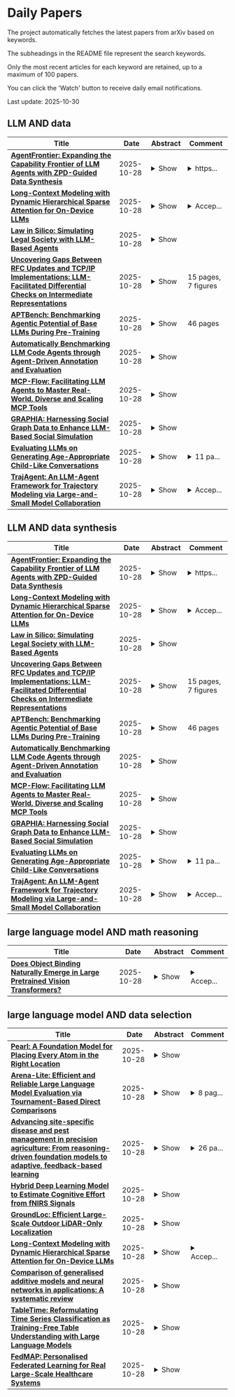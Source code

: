 # Daily Papers
The project automatically fetches the latest papers from arXiv based on keywords.

The subheadings in the README file represent the search keywords.

Only the most recent articles for each keyword are retained, up to a maximum of 100 papers.

You can click the 'Watch' button to receive daily email notifications.

Last update: 2025-10-30

## LLM AND data
| **Title** | **Date** | **Abstract** | **Comment** |
| --- | --- | --- | --- |
| **[AgentFrontier: Expanding the Capability Frontier of LLM Agents with ZPD-Guided Data Synthesis](http://arxiv.org/abs/2510.24695v1)** | 2025-10-28 | <details><summary>Show</summary><p>Training large language model agents on tasks at the frontier of their capabilities is key to unlocking advanced reasoning. We introduce a data synthesis approach inspired by the educational theory of the Zone of Proximal Development (ZPD), which defines this frontier as tasks an LLM cannot solve alone but can master with guidance. To operationalize this, we present the AgentFrontier Engine, an automated pipeline that synthesizes high-quality, multidisciplinary data situated precisely within the LLM's ZPD. This engine supports both continued pre-training with knowledge-intensive data and targeted post-training on complex reasoning tasks. From the same framework, we derive the ZPD Exam, a dynamic and automated benchmark designed to evaluate agent capabilities on these frontier tasks. We train AgentFrontier-30B-A3B model on our synthesized data, which achieves state-of-the-art results on demanding benchmarks like Humanity's Last Exam, even surpassing some leading proprietary agents. Our work demonstrates that a ZPD-guided approach to data synthesis offers a scalable and effective path toward building more capable LLM agents.</p></details> | <details><summary>https...</summary><p>https://tongyi-agent.github.io/blog/introducing-tongyi-deep-research/</p></details> |
| **[Long-Context Modeling with Dynamic Hierarchical Sparse Attention for On-Device LLMs](http://arxiv.org/abs/2510.24606v1)** | 2025-10-28 | <details><summary>Show</summary><p>The quadratic cost of attention hinders the scalability of long-context LLMs, especially in resource-constrained settings. Existing static sparse methods such as sliding windows or global tokens utilizes the sparsity of attention to reduce the cost of attention, but poorly adapts to the content-dependent variations in attention due to their staticity. While previous work has proposed several dynamic approaches to improve flexibility, they still depend on predefined templates or heuristic mechanisms. Such strategies reduce generality and prune tokens that remain contextually important, limiting their accuracy across diverse tasks. To tackle these bottlenecks of existing methods for long-context modeling, we introduce Dynamic Hierarchical Sparse Attention (DHSA), a data-driven framework that dynamically predicts attention sparsity online without retraining. Our proposed DHSA adaptively segments sequences into variable-length chunks, then computes chunk representations by aggregating the token embeddings within each chunk. To avoid the bias introduced by varying chunk lengths, we apply length-normalized aggregation that scales the averaged embeddings by the square root of the chunk size. Finally, DHSA upsamples the chunk-level similarity scores to token level similarities to calculate importance scores that determine which token-level interactions should be preserved. Our experiments on Gemma2 with Needle-in-a-Haystack Test and LongBench show that DHSA matches dense attention in accuracy, while reducing prefill latency by 20-60% and peak memory usage by 35%. Compared to other representative baselines such as block sparse attention, DHSA achieves consistently higher accuracy (6-18% relative gains) with comparable or lower cost, offering an efficient and adaptable solution for long-context on-device LLMs.</p></details> | <details><summary>Accep...</summary><p>Accepted to NeurIPS 2025 Workshop on Efficient Reasoning</p></details> |
| **[Law in Silico: Simulating Legal Society with LLM-Based Agents](http://arxiv.org/abs/2510.24442v1)** | 2025-10-28 | <details><summary>Show</summary><p>Since real-world legal experiments are often costly or infeasible, simulating legal societies with Artificial Intelligence (AI) systems provides an effective alternative for verifying and developing legal theory, as well as supporting legal administration. Large Language Models (LLMs), with their world knowledge and role-playing capabilities, are strong candidates to serve as the foundation for legal society simulation. However, the application of LLMs to simulate legal systems remains underexplored. In this work, we introduce Law in Silico, an LLM-based agent framework for simulating legal scenarios with individual decision-making and institutional mechanisms of legislation, adjudication, and enforcement. Our experiments, which compare simulated crime rates with real-world data, demonstrate that LLM-based agents can largely reproduce macro-level crime trends and provide insights that align with real-world observations. At the same time, micro-level simulations reveal that a well-functioning, transparent, and adaptive legal system offers better protection of the rights of vulnerable individuals.</p></details> |  |
| **[Uncovering Gaps Between RFC Updates and TCP/IP Implementations: LLM-Facilitated Differential Checks on Intermediate Representations](http://arxiv.org/abs/2510.24408v1)** | 2025-10-28 | <details><summary>Show</summary><p>As the core of the Internet infrastructure, the TCP/IP protocol stack undertakes the task of network data transmission. However, due to the complexity of the protocol and the uncertainty of cross-layer interaction, there are often inconsistencies between the implementation of the protocol stack code and the RFC standard. This inconsistency may not only lead to differences in protocol functions but also cause serious security vulnerabilities. At present, with the continuous expansion of protocol stack functions and the rapid iteration of RFC documents, it is increasingly important to detect and fix these inconsistencies. With the rise of large language models, researchers have begun to explore how to extract protocol specifications from RFC documents through these models, including protocol stack modeling, state machine extraction, text ambiguity analysis, and other related content. However, existing methods rely on predefined patterns or rule-based approaches that fail to generalize across different protocol specifications. Automated and scalable detection of these inconsistencies remains a significant challenge. In this study, we propose an automated analysis framework based on LLM and differential models. By modeling the iterative relationship of the protocol and based on the iterative update relationship of the RFC standard, we perform incremental code function analysis on different versions of kernel code implementations to automatically perform code detection and vulnerability analysis. We conduct extensive evaluations to validate the effectiveness of our framework, demonstrating its effectiveness in identifying potential vulnerabilities caused by RFC code inconsistencies.</p></details> | 15 pages, 7 figures |
| **[APTBench: Benchmarking Agentic Potential of Base LLMs During Pre-Training](http://arxiv.org/abs/2510.24397v1)** | 2025-10-28 | <details><summary>Show</summary><p>With the rapid development of LLM-based agents, there is a growing trend to incorporate agent-specific data into the pre-training stage of LLMs, aiming to better align LLMs with real-world autonomous task execution. However, current pre-training benchmarks primarily focus on isolated and static skills, e.g., common knowledge or mathematical/code reasoning, and fail to reflect model's agentic capabilities. On the other hand, agent benchmarks are typically designed for post-trained models, requiring multi-turn task execution abilities that base models struggle to support. Thus, there is a compelling need for a benchmark that can evaluate agentic potentials during pre-training and guide the model training more effectively. To address this gap, we propose APTBench, a framework that converts real-world agent tasks and successful trajectories into multiple-choice or text completion questions tailored for base models. It focuses on core agentic abilities, e.g., planning and action, and covers key agent scenarios, software engineering and deep research. Compared to existing general-purpose benchmarks, APTBench offers a more predictive signal of a model's downstream performance as an agent, while remaining significantly more lightweight and cost-effective than full-scale, end-to-end agent evaluations after post-training.</p></details> | 46 pages |
| **[Automatically Benchmarking LLM Code Agents through Agent-Driven Annotation and Evaluation](http://arxiv.org/abs/2510.24358v1)** | 2025-10-28 | <details><summary>Show</summary><p>Recent advances in code agents have enabled automated software development at the project level, supported by large language models (LLMs) and widely adopted tools. However, existing benchmarks for code agent evaluation face two major limitations: high annotation cost and expertise requirements, and rigid evaluation metrics that rely primarily on unit tests. To address these challenges, we propose an agent-driven benchmark construction pipeline that leverages human supervision to efficiently generate diverse and challenging project-level tasks. Based on this approach, we introduce PRDBench, a novel benchmark comprising 50 real-world Python projects across 20 domains, each with structured Product Requirement Document (PRD) requirements, comprehensive evaluation criteria, and reference implementations. PRDBench features rich data sources, high task complexity, and flexible metrics. We further employ an Agent-as-a-Judge paradigm to score agent outputs, enabling the evaluation of various test types beyond unit tests. Extensive experiments on PRDBench demonstrate its effectiveness in assessing the capabilities of both code agents and evaluation agents, providing a scalable and robust framework for annotation and evaluation.</p></details> |  |
| **[MCP-Flow: Facilitating LLM Agents to Master Real-World, Diverse and Scaling MCP Tools](http://arxiv.org/abs/2510.24284v1)** | 2025-10-28 | <details><summary>Show</summary><p>Large Language Models (LLMs) increasingly rely on external tools to perform complex, realistic tasks, yet their ability to utilize the rapidly expanding Model Contextual Protocol (MCP) ecosystem remains limited. Existing MCP research covers few servers, depends on costly manual curation, and lacks training support, hindering progress toward real-world deployment. To overcome these limitations, we introduce MCP-Flow, an automated web-agent-driven pipeline for large-scale server discovery, data synthesis, and model training. MCP-Flow collects and filters data from 1166 servers and 11536 tools, producing 68733 high-quality instruction-function call pairs and 6439 trajectories, far exceeding prior work in scale and diversity. Extensive experiments demonstrate MCP-Flow's effectiveness in driving superior MCP tool selection, function-call generation, and enhanced agentic task performance. MCP-Flow thus provides a scalable foundation for advancing LLM agents' proficiency in real-world MCP environments. MCP-Flow is publicly available at \href{https://github.com/wwh0411/MCP-Flow}{https://github.com/wwh0411/MCP-Flow}.</p></details> |  |
| **[GRAPHIA: Harnessing Social Graph Data to Enhance LLM-Based Social Simulation](http://arxiv.org/abs/2510.24251v1)** | 2025-10-28 | <details><summary>Show</summary><p>Large language models (LLMs) have shown promise in simulating human-like social behaviors. Social graphs provide high-quality supervision signals that encode both local interactions and global network structure, yet they remain underutilized for LLM training. To address this gap, we propose Graphia, the first general LLM-based social graph simulation framework that leverages graph data as supervision for LLM post-training via reinforcement learning. With GNN-based structural rewards, Graphia trains specialized agents to predict whom to interact with (destination selection) and how to interact (edge generation), followed by designed graph generation pipelines. We evaluate Graphia under two settings: Transductive Dynamic Graph Generation (TDGG), a micro-level task with our proposed node-wise interaction alignment metrics; and Inductive Dynamic Graph Generation (IDGG), a macro-level task with our proposed metrics for aligning emergent network properties. On three real-world networks, Graphia improves micro-level alignment by 6.1% in the composite destination selection score, 12% in edge classification accuracy, and 27.9% in edge content BERTScore over the strongest baseline. For macro-level alignment, it achieves 41.11% higher structural similarity and 32.98% better replication of social phenomena such as power laws and echo chambers. Graphia also supports counterfactual simulation, generating plausible behavioral shifts under platform incentives. Our results show that social graphs can serve as high-quality supervision signals for LLM post-training, closing the gap between agent behaviors and network dynamics for LLM-based simulation. Code is available at https://github.com/Ji-Cather/Graphia.git.</p></details> |  |
| **[Evaluating LLMs on Generating Age-Appropriate Child-Like Conversations](http://arxiv.org/abs/2510.24250v1)** | 2025-10-28 | <details><summary>Show</summary><p>Large Language Models (LLMs), predominantly trained on adult conversational data, face significant challenges when generating authentic, child-like dialogue for specialized applications. We present a comparative study evaluating five different LLMs (GPT-4, RUTER-LLAMA-2-13b, GPTSW, NorMistral-7b, and NorBloom-7b) to generate age-appropriate Norwegian conversations for children aged 5 and 9 years. Through a blind evaluation by eleven education professionals using both real child interview data and LLM-generated text samples, we assessed authenticity and developmental appropriateness. Our results show that evaluators achieved strong inter-rater reliability (ICC=0.75) and demonstrated higher accuracy in age prediction for younger children (5-year-olds) compared to older children (9-year-olds). While GPT-4 and NorBloom-7b performed relatively well, most models generated language perceived as more linguistically advanced than the target age groups. These findings highlight critical data-related challenges in developing LLM systems for specialized applications involving children, particularly in low-resource languages where comprehensive age-appropriate lexical resources are scarce.</p></details> | <details><summary>11 pa...</summary><p>11 pages excluding references and appendix. 3 figures and 6 tables</p></details> |
| **[TrajAgent: An LLM-Agent Framework for Trajectory Modeling via Large-and-Small Model Collaboration](http://arxiv.org/abs/2410.20445v5)** | 2025-10-28 | <details><summary>Show</summary><p>Trajectory modeling, which includes research on trajectory data pattern mining and future prediction, has widespread applications in areas such as life services, urban transportation, and public administration. Numerous methods have been proposed to address specific problems within trajectory modeling. However, the heterogeneity of data and the diversity of trajectory tasks make effective and reliable trajectory modeling an important yet highly challenging endeavor, even for domain experts. In this paper, we propose TrajAgent, an agent framework powered by large language models, designed to facilitate robust and efficient trajectory modeling through automation modeling. This framework leverages and optimizes diverse specialized models to address various trajectory modeling tasks across different datasets effectively. In TrajAgent, we first develop UniEnv, an execution environment with a unified data and model interface, to support the execution and training of various models. Building on UniEnv, we introduce an agentic workflow designed for automatic trajectory modeling across various trajectory tasks and data. Furthermore, we introduce collaborative learning schema between LLM-based agents and small speciallized models, to enhance the performance of the whole framework effectively. Extensive experiments on five tasks using four real-world datasets demonstrate the effectiveness of TrajAgent in automated trajectory modeling, achieving a performance improvement of 2.38%-69.91% over baseline methods. The codes and data can be accessed via https://github.com/tsinghua-fib-lab/TrajAgent.</p></details> | <details><summary>Accep...</summary><p>Accepted by NeurIPS 2025, https://github.com/tsinghua-fib-lab/TrajAgent</p></details> |

## LLM AND data synthesis
| **Title** | **Date** | **Abstract** | **Comment** |
| --- | --- | --- | --- |
| **[AgentFrontier: Expanding the Capability Frontier of LLM Agents with ZPD-Guided Data Synthesis](http://arxiv.org/abs/2510.24695v1)** | 2025-10-28 | <details><summary>Show</summary><p>Training large language model agents on tasks at the frontier of their capabilities is key to unlocking advanced reasoning. We introduce a data synthesis approach inspired by the educational theory of the Zone of Proximal Development (ZPD), which defines this frontier as tasks an LLM cannot solve alone but can master with guidance. To operationalize this, we present the AgentFrontier Engine, an automated pipeline that synthesizes high-quality, multidisciplinary data situated precisely within the LLM's ZPD. This engine supports both continued pre-training with knowledge-intensive data and targeted post-training on complex reasoning tasks. From the same framework, we derive the ZPD Exam, a dynamic and automated benchmark designed to evaluate agent capabilities on these frontier tasks. We train AgentFrontier-30B-A3B model on our synthesized data, which achieves state-of-the-art results on demanding benchmarks like Humanity's Last Exam, even surpassing some leading proprietary agents. Our work demonstrates that a ZPD-guided approach to data synthesis offers a scalable and effective path toward building more capable LLM agents.</p></details> | <details><summary>https...</summary><p>https://tongyi-agent.github.io/blog/introducing-tongyi-deep-research/</p></details> |
| **[Long-Context Modeling with Dynamic Hierarchical Sparse Attention for On-Device LLMs](http://arxiv.org/abs/2510.24606v1)** | 2025-10-28 | <details><summary>Show</summary><p>The quadratic cost of attention hinders the scalability of long-context LLMs, especially in resource-constrained settings. Existing static sparse methods such as sliding windows or global tokens utilizes the sparsity of attention to reduce the cost of attention, but poorly adapts to the content-dependent variations in attention due to their staticity. While previous work has proposed several dynamic approaches to improve flexibility, they still depend on predefined templates or heuristic mechanisms. Such strategies reduce generality and prune tokens that remain contextually important, limiting their accuracy across diverse tasks. To tackle these bottlenecks of existing methods for long-context modeling, we introduce Dynamic Hierarchical Sparse Attention (DHSA), a data-driven framework that dynamically predicts attention sparsity online without retraining. Our proposed DHSA adaptively segments sequences into variable-length chunks, then computes chunk representations by aggregating the token embeddings within each chunk. To avoid the bias introduced by varying chunk lengths, we apply length-normalized aggregation that scales the averaged embeddings by the square root of the chunk size. Finally, DHSA upsamples the chunk-level similarity scores to token level similarities to calculate importance scores that determine which token-level interactions should be preserved. Our experiments on Gemma2 with Needle-in-a-Haystack Test and LongBench show that DHSA matches dense attention in accuracy, while reducing prefill latency by 20-60% and peak memory usage by 35%. Compared to other representative baselines such as block sparse attention, DHSA achieves consistently higher accuracy (6-18% relative gains) with comparable or lower cost, offering an efficient and adaptable solution for long-context on-device LLMs.</p></details> | <details><summary>Accep...</summary><p>Accepted to NeurIPS 2025 Workshop on Efficient Reasoning</p></details> |
| **[Law in Silico: Simulating Legal Society with LLM-Based Agents](http://arxiv.org/abs/2510.24442v1)** | 2025-10-28 | <details><summary>Show</summary><p>Since real-world legal experiments are often costly or infeasible, simulating legal societies with Artificial Intelligence (AI) systems provides an effective alternative for verifying and developing legal theory, as well as supporting legal administration. Large Language Models (LLMs), with their world knowledge and role-playing capabilities, are strong candidates to serve as the foundation for legal society simulation. However, the application of LLMs to simulate legal systems remains underexplored. In this work, we introduce Law in Silico, an LLM-based agent framework for simulating legal scenarios with individual decision-making and institutional mechanisms of legislation, adjudication, and enforcement. Our experiments, which compare simulated crime rates with real-world data, demonstrate that LLM-based agents can largely reproduce macro-level crime trends and provide insights that align with real-world observations. At the same time, micro-level simulations reveal that a well-functioning, transparent, and adaptive legal system offers better protection of the rights of vulnerable individuals.</p></details> |  |
| **[Uncovering Gaps Between RFC Updates and TCP/IP Implementations: LLM-Facilitated Differential Checks on Intermediate Representations](http://arxiv.org/abs/2510.24408v1)** | 2025-10-28 | <details><summary>Show</summary><p>As the core of the Internet infrastructure, the TCP/IP protocol stack undertakes the task of network data transmission. However, due to the complexity of the protocol and the uncertainty of cross-layer interaction, there are often inconsistencies between the implementation of the protocol stack code and the RFC standard. This inconsistency may not only lead to differences in protocol functions but also cause serious security vulnerabilities. At present, with the continuous expansion of protocol stack functions and the rapid iteration of RFC documents, it is increasingly important to detect and fix these inconsistencies. With the rise of large language models, researchers have begun to explore how to extract protocol specifications from RFC documents through these models, including protocol stack modeling, state machine extraction, text ambiguity analysis, and other related content. However, existing methods rely on predefined patterns or rule-based approaches that fail to generalize across different protocol specifications. Automated and scalable detection of these inconsistencies remains a significant challenge. In this study, we propose an automated analysis framework based on LLM and differential models. By modeling the iterative relationship of the protocol and based on the iterative update relationship of the RFC standard, we perform incremental code function analysis on different versions of kernel code implementations to automatically perform code detection and vulnerability analysis. We conduct extensive evaluations to validate the effectiveness of our framework, demonstrating its effectiveness in identifying potential vulnerabilities caused by RFC code inconsistencies.</p></details> | 15 pages, 7 figures |
| **[APTBench: Benchmarking Agentic Potential of Base LLMs During Pre-Training](http://arxiv.org/abs/2510.24397v1)** | 2025-10-28 | <details><summary>Show</summary><p>With the rapid development of LLM-based agents, there is a growing trend to incorporate agent-specific data into the pre-training stage of LLMs, aiming to better align LLMs with real-world autonomous task execution. However, current pre-training benchmarks primarily focus on isolated and static skills, e.g., common knowledge or mathematical/code reasoning, and fail to reflect model's agentic capabilities. On the other hand, agent benchmarks are typically designed for post-trained models, requiring multi-turn task execution abilities that base models struggle to support. Thus, there is a compelling need for a benchmark that can evaluate agentic potentials during pre-training and guide the model training more effectively. To address this gap, we propose APTBench, a framework that converts real-world agent tasks and successful trajectories into multiple-choice or text completion questions tailored for base models. It focuses on core agentic abilities, e.g., planning and action, and covers key agent scenarios, software engineering and deep research. Compared to existing general-purpose benchmarks, APTBench offers a more predictive signal of a model's downstream performance as an agent, while remaining significantly more lightweight and cost-effective than full-scale, end-to-end agent evaluations after post-training.</p></details> | 46 pages |
| **[Automatically Benchmarking LLM Code Agents through Agent-Driven Annotation and Evaluation](http://arxiv.org/abs/2510.24358v1)** | 2025-10-28 | <details><summary>Show</summary><p>Recent advances in code agents have enabled automated software development at the project level, supported by large language models (LLMs) and widely adopted tools. However, existing benchmarks for code agent evaluation face two major limitations: high annotation cost and expertise requirements, and rigid evaluation metrics that rely primarily on unit tests. To address these challenges, we propose an agent-driven benchmark construction pipeline that leverages human supervision to efficiently generate diverse and challenging project-level tasks. Based on this approach, we introduce PRDBench, a novel benchmark comprising 50 real-world Python projects across 20 domains, each with structured Product Requirement Document (PRD) requirements, comprehensive evaluation criteria, and reference implementations. PRDBench features rich data sources, high task complexity, and flexible metrics. We further employ an Agent-as-a-Judge paradigm to score agent outputs, enabling the evaluation of various test types beyond unit tests. Extensive experiments on PRDBench demonstrate its effectiveness in assessing the capabilities of both code agents and evaluation agents, providing a scalable and robust framework for annotation and evaluation.</p></details> |  |
| **[MCP-Flow: Facilitating LLM Agents to Master Real-World, Diverse and Scaling MCP Tools](http://arxiv.org/abs/2510.24284v1)** | 2025-10-28 | <details><summary>Show</summary><p>Large Language Models (LLMs) increasingly rely on external tools to perform complex, realistic tasks, yet their ability to utilize the rapidly expanding Model Contextual Protocol (MCP) ecosystem remains limited. Existing MCP research covers few servers, depends on costly manual curation, and lacks training support, hindering progress toward real-world deployment. To overcome these limitations, we introduce MCP-Flow, an automated web-agent-driven pipeline for large-scale server discovery, data synthesis, and model training. MCP-Flow collects and filters data from 1166 servers and 11536 tools, producing 68733 high-quality instruction-function call pairs and 6439 trajectories, far exceeding prior work in scale and diversity. Extensive experiments demonstrate MCP-Flow's effectiveness in driving superior MCP tool selection, function-call generation, and enhanced agentic task performance. MCP-Flow thus provides a scalable foundation for advancing LLM agents' proficiency in real-world MCP environments. MCP-Flow is publicly available at \href{https://github.com/wwh0411/MCP-Flow}{https://github.com/wwh0411/MCP-Flow}.</p></details> |  |
| **[GRAPHIA: Harnessing Social Graph Data to Enhance LLM-Based Social Simulation](http://arxiv.org/abs/2510.24251v1)** | 2025-10-28 | <details><summary>Show</summary><p>Large language models (LLMs) have shown promise in simulating human-like social behaviors. Social graphs provide high-quality supervision signals that encode both local interactions and global network structure, yet they remain underutilized for LLM training. To address this gap, we propose Graphia, the first general LLM-based social graph simulation framework that leverages graph data as supervision for LLM post-training via reinforcement learning. With GNN-based structural rewards, Graphia trains specialized agents to predict whom to interact with (destination selection) and how to interact (edge generation), followed by designed graph generation pipelines. We evaluate Graphia under two settings: Transductive Dynamic Graph Generation (TDGG), a micro-level task with our proposed node-wise interaction alignment metrics; and Inductive Dynamic Graph Generation (IDGG), a macro-level task with our proposed metrics for aligning emergent network properties. On three real-world networks, Graphia improves micro-level alignment by 6.1% in the composite destination selection score, 12% in edge classification accuracy, and 27.9% in edge content BERTScore over the strongest baseline. For macro-level alignment, it achieves 41.11% higher structural similarity and 32.98% better replication of social phenomena such as power laws and echo chambers. Graphia also supports counterfactual simulation, generating plausible behavioral shifts under platform incentives. Our results show that social graphs can serve as high-quality supervision signals for LLM post-training, closing the gap between agent behaviors and network dynamics for LLM-based simulation. Code is available at https://github.com/Ji-Cather/Graphia.git.</p></details> |  |
| **[Evaluating LLMs on Generating Age-Appropriate Child-Like Conversations](http://arxiv.org/abs/2510.24250v1)** | 2025-10-28 | <details><summary>Show</summary><p>Large Language Models (LLMs), predominantly trained on adult conversational data, face significant challenges when generating authentic, child-like dialogue for specialized applications. We present a comparative study evaluating five different LLMs (GPT-4, RUTER-LLAMA-2-13b, GPTSW, NorMistral-7b, and NorBloom-7b) to generate age-appropriate Norwegian conversations for children aged 5 and 9 years. Through a blind evaluation by eleven education professionals using both real child interview data and LLM-generated text samples, we assessed authenticity and developmental appropriateness. Our results show that evaluators achieved strong inter-rater reliability (ICC=0.75) and demonstrated higher accuracy in age prediction for younger children (5-year-olds) compared to older children (9-year-olds). While GPT-4 and NorBloom-7b performed relatively well, most models generated language perceived as more linguistically advanced than the target age groups. These findings highlight critical data-related challenges in developing LLM systems for specialized applications involving children, particularly in low-resource languages where comprehensive age-appropriate lexical resources are scarce.</p></details> | <details><summary>11 pa...</summary><p>11 pages excluding references and appendix. 3 figures and 6 tables</p></details> |
| **[TrajAgent: An LLM-Agent Framework for Trajectory Modeling via Large-and-Small Model Collaboration](http://arxiv.org/abs/2410.20445v5)** | 2025-10-28 | <details><summary>Show</summary><p>Trajectory modeling, which includes research on trajectory data pattern mining and future prediction, has widespread applications in areas such as life services, urban transportation, and public administration. Numerous methods have been proposed to address specific problems within trajectory modeling. However, the heterogeneity of data and the diversity of trajectory tasks make effective and reliable trajectory modeling an important yet highly challenging endeavor, even for domain experts. In this paper, we propose TrajAgent, an agent framework powered by large language models, designed to facilitate robust and efficient trajectory modeling through automation modeling. This framework leverages and optimizes diverse specialized models to address various trajectory modeling tasks across different datasets effectively. In TrajAgent, we first develop UniEnv, an execution environment with a unified data and model interface, to support the execution and training of various models. Building on UniEnv, we introduce an agentic workflow designed for automatic trajectory modeling across various trajectory tasks and data. Furthermore, we introduce collaborative learning schema between LLM-based agents and small speciallized models, to enhance the performance of the whole framework effectively. Extensive experiments on five tasks using four real-world datasets demonstrate the effectiveness of TrajAgent in automated trajectory modeling, achieving a performance improvement of 2.38%-69.91% over baseline methods. The codes and data can be accessed via https://github.com/tsinghua-fib-lab/TrajAgent.</p></details> | <details><summary>Accep...</summary><p>Accepted by NeurIPS 2025, https://github.com/tsinghua-fib-lab/TrajAgent</p></details> |

## large language model AND math reasoning
| **Title** | **Date** | **Abstract** | **Comment** |
| --- | --- | --- | --- |
| **[Does Object Binding Naturally Emerge in Large Pretrained Vision Transformers?](http://arxiv.org/abs/2510.24709v1)** | 2025-10-28 | <details><summary>Show</summary><p>Object binding, the brain's ability to bind the many features that collectively represent an object into a coherent whole, is central to human cognition. It groups low-level perceptual features into high-level object representations, stores those objects efficiently and compositionally in memory, and supports human reasoning about individual object instances. While prior work often imposes object-centric attention (e.g., Slot Attention) explicitly to probe these benefits, it remains unclear whether this ability naturally emerges in pre-trained Vision Transformers (ViTs). Intuitively, they could: recognizing which patches belong to the same object should be useful for downstream prediction and thus guide attention. Motivated by the quadratic nature of self-attention, we hypothesize that ViTs represent whether two patches belong to the same object, a property we term IsSameObject. We decode IsSameObject from patch embeddings across ViT layers using a similarity probe, which reaches over 90% accuracy. Crucially, this object-binding capability emerges reliably in self-supervised ViTs (DINO, MAE, CLIP), but markedly weaker in ImageNet-supervised models, suggesting that binding is not a trivial architectural artifact, but an ability acquired through specific pretraining objectives. We further discover that IsSameObject is encoded in a low-dimensional subspace on top of object features, and that this signal actively guides attention. Ablating IsSameObject from model activations degrades downstream performance and works against the learning objective, implying that emergent object binding naturally serves the pretraining objective. Our findings challenge the view that ViTs lack object binding and highlight how symbolic knowledge of "which parts belong together" emerges naturally in a connectionist system.</p></details> | <details><summary>Accep...</summary><p>Accepted as a Spotlight at NeurIPS 2025</p></details> |

## large language model AND data selection
| **Title** | **Date** | **Abstract** | **Comment** |
| --- | --- | --- | --- |
| **[Pearl: A Foundation Model for Placing Every Atom in the Right Location](http://arxiv.org/abs/2510.24670v1)** | 2025-10-28 | <details><summary>Show</summary><p>Accurately predicting the three-dimensional structures of protein-ligand complexes remains a fundamental challenge in computational drug discovery that limits the pace and success of therapeutic design. Deep learning methods have recently shown strong potential as structural prediction tools, achieving promising accuracy across diverse biomolecular systems. However, their performance and utility are constrained by scarce experimental data, inefficient architectures, physically invalid poses, and the limited ability to exploit auxiliary information available at inference. To address these issues, we introduce Pearl (Placing Every Atom in the Right Location), a foundation model for protein-ligand cofolding at scale. Pearl addresses these challenges with three key innovations: (1) training recipes that include large-scale synthetic data to overcome data scarcity; (2) architectures that incorporate an SO(3)-equivariant diffusion module to inherently respect 3D rotational symmetries, improving generalization and sample efficiency, and (3) controllable inference, including a generalized multi-chain templating system supporting both protein and non-polymeric components as well as dual unconditional/conditional modes. Pearl establishes a new state-of-the-art performance in protein-ligand cofolding. On the key metric of generating accurate (RMSD < 2 \r{A}) and physically valid poses, Pearl surpasses AlphaFold 3 and other open source baselines on the public Runs N' Poses and PoseBusters benchmarks, delivering 14.5% and 14.2% improvements, respectively, over the next best model. In the pocket-conditional cofolding regime, Pearl delivers $3.6\times$ improvement on a proprietary set of challenging, real-world drug targets at the more rigorous RMSD < 1 \r{A} threshold. Finally, we demonstrate that model performance correlates directly with synthetic dataset size used in training.</p></details> |  |
| **[Arena-Lite: Efficient and Reliable Large Language Model Evaluation via Tournament-Based Direct Comparisons](http://arxiv.org/abs/2411.01281v6)** | 2025-10-28 | <details><summary>Show</summary><p>As Large Language Models (LLMs) expand across domains, LLM judges have become essential for systems evaluation. Current benchmarks typically compare system outputs against baselines. This baseline-mediated approach, though convenient, yields lower reliability than direct comparison between systems. We propose Arena-Lite which integrates tournament structure on top of head-to-head comparison. The application of a tournament structure and direct comparison eliminates the need for baseline outputs, reduces the number of required comparisons, and allows higher reliability in system rankings. We conducted two experiments: (1) controlled stochastic modeling and (2) empirical validation with a real LLM judge. Those experiments collectively demonstrate that Arena-Lite consistently achieves higher reliability with fewer comparisons, even with smaller datasets or weaker judges. We release an easy-to-use web demonstration and code to foster adoption of Arena-Lite, streamlining model selection across research and industry communities. Arena-Lite demo and code are available on \href{https://huggingface.co/spaces/NCSOFT/ArenaLite}{https://huggingface.co/spaces/NCSOFT/ArenaLite}</p></details> | <details><summary>8 pag...</summary><p>8 pages for main body, 19 pages in total</p></details> |
| **[Advancing site-specific disease and pest management in precision agriculture: From reasoning-driven foundation models to adaptive, feedback-based learning](http://arxiv.org/abs/2510.24650v1)** | 2025-10-28 | <details><summary>Show</summary><p>Site-specific disease management (SSDM) in crops has advanced rapidly through machine and deep learning (ML and DL) for real-time computer vision. Research evolved from handcrafted feature extraction to large-scale automated feature learning. With foundation models (FMs), crop disease datasets are now processed in fundamentally new ways. Unlike traditional neural networks, FMs integrate visual and textual data, interpret symptoms in text, reason about symptom-management relationships, and support interactive QA for growers and educators. Adaptive and imitation learning in robotics further enables field-based disease management. This review screened approx. 40 articles on FM applications for SSDM, focusing on large-language models (LLMs) and vision-language models (VLMs), and discussing their role in adaptive learning (AL), reinforcement learning (RL), and digital twin frameworks for targeted spraying. Key findings: (a) FMs are gaining traction with surging literature in 2023-24; (b) VLMs outpace LLMs, with a 5-10x increase in publications; (c) RL and AL are still nascent for smart spraying; (d) digital twins with RL can simulate targeted spraying virtually; (e) addressing the sim-to-real gap is critical for real-world deployment; (f) human-robot collaboration remains limited, especially in human-in-the-loop approaches where robots detect early symptoms and humans validate uncertain cases; (g) multi-modal FMs with real-time feedback will drive next-gen SSDM. For updates, resources, and contributions, visit, https://github.com/nitin-dominic/AgriPathogenDatabase, to submit papers, code, or datasets.</p></details> | <details><summary>26 pa...</summary><p>26 pages, 8 figures, and 2 tables</p></details> |
| **[Hybrid Deep Learning Model to Estimate Cognitive Effort from fNIRS Signals](http://arxiv.org/abs/2504.13883v3)** | 2025-10-28 | <details><summary>Show</summary><p>This study estimates cognitive effort based on functional near-infrared spectroscopy data and performance scores using a hybrid DeepNet model. The estimation of cognitive effort enables educators to modify material to enhance learning effectiveness and student engagement. In this study, we collected oxygenated hemoglobin using functional near-infrared spectroscopy during an educational quiz game. Participants (n=16) responded to 16 questions in a Unity-based educational game, each within a 30-second response time limit. We used DeepNet models to predict the performance score from the oxygenated hemoglobin, and compared traditional machine learning and DeepNet models to determine which approach provides better accuracy in predicting performance scores. The result shows that the proposed CNN-GRU gives better performance with 73% than other models. After the prediction, we used the predicted score and the oxygenated hemoglobin to observe cognitive effort by calculating relative neural efficiency and involvement in our test cases. Our result shows that even with moderate accuracy, the predicted cognitive effort closely follow the actual trends. This findings can be helpful in designing and improving learning environments and provide valuable insights into learning materials.</p></details> |  |
| **[GroundLoc: Efficient Large-Scale Outdoor LiDAR-Only Localization](http://arxiv.org/abs/2510.24623v1)** | 2025-10-28 | <details><summary>Show</summary><p>In this letter, we introduce GroundLoc, a LiDAR-only localization pipeline designed to localize a mobile robot in large-scale outdoor environments using prior maps. GroundLoc employs a Bird's-Eye View (BEV) image projection focusing on the perceived ground area and utilizes the place recognition network R2D2, or alternatively, the non-learning approach Scale-Invariant Feature Transform (SIFT), to identify and select keypoints for BEV image map registration. Our results demonstrate that GroundLoc outperforms state-of-the-art methods on the SemanticKITTI and HeLiPR datasets across various sensors. In the multi-session localization evaluation, GroundLoc reaches an Average Trajectory Error (ATE) well below 50 cm on all Ouster OS2 128 sequences while meeting online runtime requirements. The system supports various sensor models, as evidenced by evaluations conducted with Velodyne HDL-64E, Ouster OS2 128, Aeva Aeries II, and Livox Avia sensors. The prior maps are stored as 2D raster image maps, which can be created from a single drive and require only 4 MB of storage per square kilometer. The source code is available at https://github.com/dcmlr/groundloc.</p></details> |  |
| **[Long-Context Modeling with Dynamic Hierarchical Sparse Attention for On-Device LLMs](http://arxiv.org/abs/2510.24606v1)** | 2025-10-28 | <details><summary>Show</summary><p>The quadratic cost of attention hinders the scalability of long-context LLMs, especially in resource-constrained settings. Existing static sparse methods such as sliding windows or global tokens utilizes the sparsity of attention to reduce the cost of attention, but poorly adapts to the content-dependent variations in attention due to their staticity. While previous work has proposed several dynamic approaches to improve flexibility, they still depend on predefined templates or heuristic mechanisms. Such strategies reduce generality and prune tokens that remain contextually important, limiting their accuracy across diverse tasks. To tackle these bottlenecks of existing methods for long-context modeling, we introduce Dynamic Hierarchical Sparse Attention (DHSA), a data-driven framework that dynamically predicts attention sparsity online without retraining. Our proposed DHSA adaptively segments sequences into variable-length chunks, then computes chunk representations by aggregating the token embeddings within each chunk. To avoid the bias introduced by varying chunk lengths, we apply length-normalized aggregation that scales the averaged embeddings by the square root of the chunk size. Finally, DHSA upsamples the chunk-level similarity scores to token level similarities to calculate importance scores that determine which token-level interactions should be preserved. Our experiments on Gemma2 with Needle-in-a-Haystack Test and LongBench show that DHSA matches dense attention in accuracy, while reducing prefill latency by 20-60% and peak memory usage by 35%. Compared to other representative baselines such as block sparse attention, DHSA achieves consistently higher accuracy (6-18% relative gains) with comparable or lower cost, offering an efficient and adaptable solution for long-context on-device LLMs.</p></details> | <details><summary>Accep...</summary><p>Accepted to NeurIPS 2025 Workshop on Efficient Reasoning</p></details> |
| **[Comparison of generalised additive models and neural networks in applications: A systematic review](http://arxiv.org/abs/2510.24601v1)** | 2025-10-28 | <details><summary>Show</summary><p>Neural networks have become a popular tool in predictive modelling, more commonly associated with machine learning and artificial intelligence than with statistics. Generalised Additive Models (GAMs) are flexible non-linear statistical models that retain interpretability. Both are state-of-the-art in their own right, with their respective advantages and disadvantages. This paper analyses how these two model classes have performed on real-world tabular data. Following PRISMA guidelines, we conducted a systematic review of papers that performed empirical comparisons of GAMs and neural networks. Eligible papers were identified, yielding 143 papers, with 430 datasets. Key attributes at both paper and dataset levels were extracted and reported. Beyond summarising comparisons, we analyse reported performance metrics using mixed-effects modelling to investigate potential characteristics that can explain and quantify observed differences, including application area, study year, sample size, number of predictors, and neural network complexity. Across datasets, no consistent evidence of superiority was found for either GAMs or neural networks when considering the most frequently reported metrics (RMSE, $R^2$, and AUC). Neural networks tended to outperform in larger datasets and in those with more predictors, but this advantage narrowed over time. Conversely, GAMs remained competitive, particularly in smaller data settings, while retaining interpretability. Reporting of dataset characteristics and neural network complexity was incomplete in much of the literature, limiting transparency and reproducibility. This review highlights that GAMs and neural networks should be viewed as complementary approaches rather than competitors. For many tabular applications, the performance trade-off is modest, and interpretability may favour GAMs.</p></details> |  |
| **[TableTime: Reformulating Time Series Classification as Training-Free Table Understanding with Large Language Models](http://arxiv.org/abs/2411.15737v4)** | 2025-10-28 | <details><summary>Show</summary><p>Large language models (LLMs) have demonstrated their effectiveness in multivariate time series classification (MTSC). Effective adaptation of LLMs for MTSC necessitates informative data representations. Existing LLM-based methods directly encode embeddings for time series within the latent space of LLMs from scratch to align with semantic space of LLMs. Despite their effectiveness, we reveal that these methods conceal three inherent bottlenecks: (1) they struggle to encode temporal and channel-specific information in a lossless manner, both of which are critical components of multivariate time series; (2) it is much difficult to align the learned representation space with the semantic space of the LLMs; (3) they require task-specific retraining, which is both computationally expensive and labor-intensive. To bridge these gaps, we propose TableTime, which reformulates MTSC as a table understanding task. Specifically, TableTime introduces the following strategies: (1) convert multivariate time series into a tabular form, thus minimizing information loss to the greatest extent; (2) represent tabular time series in text format to achieve natural alignment with the semantic space of LLMs; (3) design a reasoning framework that integrates contextual text information, neighborhood assistance, multi-path inference and problem decomposition to enhance the reasoning ability of LLMs and realize zero-shot classification. Extensive experiments performed on 10 publicly representative datasets from UEA archive verify the superiorities of the TableTime.</p></details> |  |
| **[FedMAP: Personalised Federated Learning for Real Large-Scale Healthcare Systems](http://arxiv.org/abs/2405.19000v2)** | 2025-10-28 | <details><summary>Show</summary><p>Federated learning (FL) promises to enable collaborative machine learning across healthcare sites whilst preserving data privacy. Practical deployment remains limited by statistical heterogeneity arising from differences in patient demographics, treatments, and outcomes, and infrastructure constraints. We introduce FedMAP, a personalised FL (PFL) framework that addresses heterogeneity through local Maximum a Posteriori (MAP) estimation with Input Convex Neural Network priors. These priors represent global knowledge gathered from other sites that guides the model while adapting to local data, and we provide a formal proof of convergence. Unlike many PFL methods that rely on fixed regularisation, FedMAP's prior adaptively learns patterns that capture complex inter-site relationships. We demonstrate improved performance compared to local training, FedAvg, and several PFL methods across three large-scale clinical datasets: 10-year cardiovascular risk prediction (CPRD, 387 general practitioner practices, 258,688 patients), iron deficiency detection (INTERVAL, 4 donor centres, 31,949 blood donors), and mortality prediction (eICU, 150 hospitals, 44,842 patients). FedMAP incorporates a three-tier design that enables participation across healthcare sites with varying infrastructure and technical capabilities, from full federated training to inference-only deployment. Geographical analysis reveals substantial equity improvements, with underperforming regions achieving up to 14.3% performance gains. This framework provides the first practical pathway for large-scale healthcare FL deployment, which ensures clinical sites at all scales can benefit, equity is enhanced, and privacy is retained.</p></details> |  |

